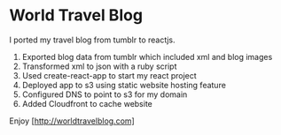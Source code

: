 # World Travel Blog

I ported my travel blog from tumblr to reactjs.

1. Exported blog data from tumblr which included xml and blog images
2. Transformed xml to json with a ruby script
3. Used create-react-app to start my react project
4. Deployed app to s3 using static website hosting feature
5. Configured DNS to point to s3 for my domain
6. Added Cloudfront to cache website

Enjoy [http://worldtravelblog.com] 
